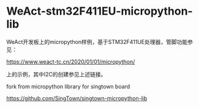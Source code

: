 # WeAct-stm32F411EU-micropython-lib
WeAct开发板上的micropython样例，基于STM32F411UE处理器，管脚功能参见：

https://www.weact-tc.cn/2020/01/01/micropython/

上的示例，其中I2C的创建参见上述链接。

fork from micropython library for singtown board

https://github.com/SingTown/singtown-micropython-lib